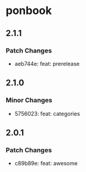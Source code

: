 # ponbook

## 2.1.1

### Patch Changes

- aeb744e: feat: prerelease

## 2.1.0

### Minor Changes

- 5756023: feat: categories

## 2.0.1

### Patch Changes

- c89b89e: feat: awesome
